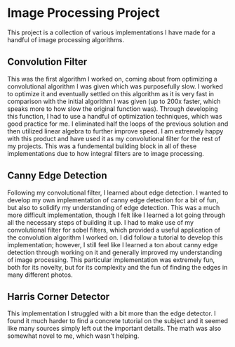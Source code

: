 # Image Processing Project

This project is a collection of various implementations I have made for a handful of image processing algorithms. 

## Convolution Filter

This was the first algorithm I worked on, coming about from optimizing a convolutional algorithm I was given which was purposefully slow. I worked to optimize it and eventually settled on this algorithm as it is very fast in comparison with the initial algorithm I was given (up to 200x faster, which speaks more to how slow the original function was). 
Through developing this function, I had to use a handful of optimization techniques, which was good practice for me. I eliminated half the loops of the previous solution and then utilized linear algebra to further improve speed. I am extremely happy with this product and have used it as my convolutional filter for the rest of my projects. This was a fundemental building block in all of these implementations due to how integral filters are to image processing. 

## Canny Edge Detection

Following my convolutional filter, I learned about edge detection. I wanted to develop my own implementation of canny edge detection for a bit of fun, but also to solidify my understanding of edge detection. This was a much more difficult implementation, though I felt like I learned a lot going through all the necessary steps of building it up. I had to make use of my convolutional filter for sobel filters, which provided a useful application of the convolution algorithm I worked on. I did follow a tutorial to develop this implementation; however, I still feel like I learned a ton about canny edge detection through working on it and generally improved my understanding of image processing. This particular implementation was extremely fun, both for its novelty, but for its complexity and the fun of finding the edges in many different photos. 

## Harris Corner Detector 

This implementation I struggled with a bit more than the edge detector. I found it much harder to find a concrete tutorial on the subject and it seemed like many sources simply left out the important details. The math was also somewhat novel to me, which wasn't helping. 
